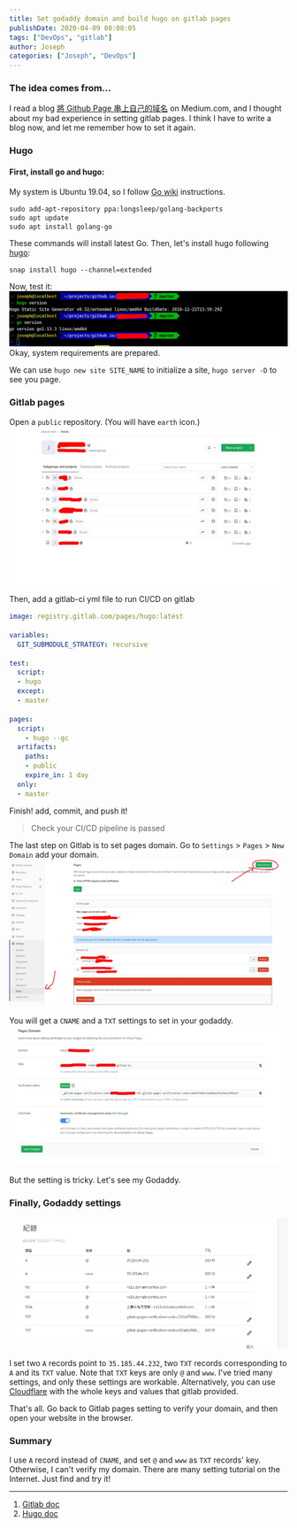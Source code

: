 ```yaml
---
title: Set godaddy domain and build hugo on gitlab pages
publishDate: 2020-04-09 08:08:05
tags: ["DevOps", "gitlab"]
author: Joseph
categories: ["Joseph", "DevOps"]
---
```


### The idea comes from...

I read a blog [將 Github Page 串上自己的域名](https://medium.com/@moojing/個人技術站一把罩-部落格建置大全-二-將-github-page-串上自己的域名-8f7e11cf2687) on Medium.com, and I thought about my bad experience in setting gitlab pages. I think I have to write a blog now, and let me remember how to set it again.

### Hugo
#### First, install go and hugo:

My system is Ubuntu 19.04, so I follow [Go wiki](https://github.com/golang/go/wiki/Ubuntu) instructions.
```
sudo add-apt-repository ppa:longsleep/golang-backports
sudo apt update
sudo apt install golang-go
```
<!-- more -->
These commands will install latest Go.
Then, let's install hugo following [hugo](https://gohugo.io/getting-started/installing/#snap-package):
```
snap install hugo --channel=extended
```

Now, test it:
![Test go and hugo](Test-go-and-hugo.jpg)
Okay, system requirements are prepared.

We can use `hugo new site SITE_NAME` to initialize a site, `hugo server -D` to see you page.

### Gitlab pages

Open a `public` repository. (You will have `earth` icon.)
![gitlab setting](gitlab-setting-1.jpg)

Then, add a gitlab-ci yml file to run CI/CD on gitlab
```yml
image: registry.gitlab.com/pages/hugo:latest

variables:
  GIT_SUBMODULE_STRATEGY: recursive

test:
  script:
  - hugo
  except:
  - master

pages:
  script:
    - hugo --gc
  artifacts:
    paths:
    - public
    expire_in: 1 day
  only:
  - master
```
Finish! add, commit, and push it!
> Check your CI/CD pipeline is passed

The last step on Gitlab is to set pages domain. Go to `Settings` > `Pages` > `New Domain` add your domain.
![gitlab-pages-1](gitlab-pages-1.jpg)

You will get a `CNAME` and a `TXT` settings to set in your godaddy.
![gitlab-pages-2](gitlab-pages-2.jpg)

But the setting is tricky. Let's see my Godaddy.

### Finally, Godaddy settings

![godaddy](godaddy.jpg)

I set two `A` records point to `35.185.44.232`, two `TXT` records corresponding to `A` and its `TXT` value. Note that `TXT` keys are only `@` and `www`. I've tried many settings, and only these settings are workable. Alternatively, you can use [Cloudflare](https://www.cloudflare.com/) with the whole keys and values that gitlab provided.

That's all. Go back to Gitlab pages setting to verify your domain, and then open your website in the browser.

### Summary

I use `A` record instead of `CNAME`, and set `@` and `www` as `TXT` records' key. Otherwise, I can't verify my domain. There are many setting tutorial on the Internet. Just find and try it!

--------
1. [Gitlab doc](https://docs.gitlab.com/ce/user/project/pages/custom_domains_ssl_tls_certification/index.html)
2. [Hugo doc](https://gohugo.io/hosting-and-deployment/hosting-on-gitlab/)
